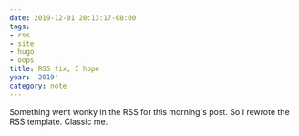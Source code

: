 ```yaml
---
date: 2019-12-01 20:13:17-08:00
tags:
- rss
- site
- hugo
- oops
title: RSS fix, I hope
year: '2019'
category: note
---
```


Something went wonky in the RSS for this morning's post.
So I rewrote the RSS template.
Classic me.
